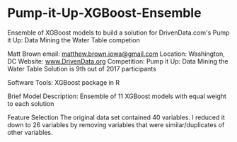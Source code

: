 # Pump-it-Up-XGBoost-Ensemble
Ensemble of XGBoost models to build a solution for DrivenData.com's Pump it Up: Data Mining the Water Table competion

Matt Brown                email: matthew.brown.iowa@gmail.com
Location: Washington, DC
Website: www.DrivenData.org
Competition: Pump it Up: Data Mining the Water Table
Solution is 9th out of 2017 participants

Software Tools: XGBoost package in R

Brief Model Description: Ensemble of 11 XGBoost models with equal weight to each solution

Feature Selection
The original data set contained 40 variables. I reduced it down to 26 variables by removing variables
that were similar/duplicates of other variables.
